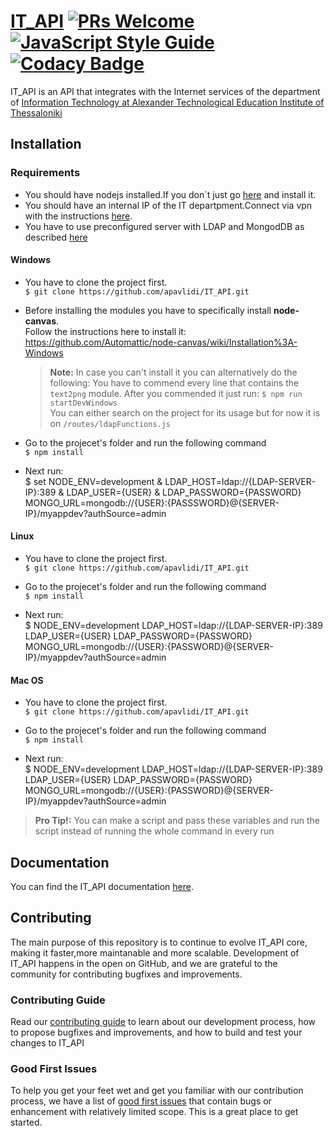 # [IT_API](http://api.it.teithe.gr/) [![PRs Welcome](https://img.shields.io/badge/PRs-welcome-brightgreen.svg)](https://github.com/apavlidi/IT_API/wiki/How-to-contribute) [![JavaScript Style Guide](https://img.shields.io/badge/code_style-standard-brightgreen.svg)](https://standardjs.com) [![Codacy Badge](https://api.codacy.com/project/badge/Grade/6264e9c8a11049739bdfd7b7b331b062)](https://www.codacy.com?utm_source=github.com&amp;utm_medium=referral&amp;utm_content=apavlidi/IT_API&amp;utm_campaign=Badge_Grade)

IT_API is an API that integrates with the Internet services of the department of [Information Technology at Alexander Technological Education Institute of Thessaloniki](https://www.it.teithe.gr/?lang=el) 

## Installation

### Requirements 

* You should have nodejs installed.If you don`t just go [here](https://nodejs.org/en/) and install it.
* You should have an internal IP of the IT departpment.Connect via vpn with the instructions [here](https://apps.it.teithe.gr/service/openvpn).
* You have to use preconfigured server with LDAP and MongodDB as described [here](https://github.com/apavlidi/IT_API/wiki/OVA-Image) 

#### Windows

 * You have to clone the project first.  <br/>
                `$ git clone https://github.com/apavlidi/IT_API.git`
                
 * Before installing the modules you have to specifically install <b>node-canvas</b>.  <br/>
  Follow the instructions here to install it: https://github.com/Automattic/node-canvas/wiki/Installation%3A-Windows <br/>
    > **Note:** In case you can't install it you can alternatively do the following:
    You have to commend every line that contains the `text2png` module.
    After you commended it just run: `$ npm run startDevWindows` <br/>
    You can either search on the project for its usage but for now it is on `/routes/ldapFunctions.js`
 
 * Go to the projecet's folder and run the following command <br/>
          `$ npm install`

 * Next run:  <br/>
 $ set NODE_ENV=development & LDAP_HOST=ldap://{LDAP-SERVER-IP}:389 & LDAP_USER={USER} & LDAP_PASSWORD={PASSWORD} MONGO_URL=mongodb://{USER}:{PASSSWORD}@{SERVER-IP}/myappdev?authSource=admin

 

#### Linux

 * You have to clone the project first.  <br/>
                `$ git clone https://github.com/apavlidi/IT_API.git`

 * Go to the projecet's folder and run the following command <br/>
          `$ npm install`

 * Next run:  <br/>
$ NODE_ENV=development LDAP_HOST=ldap://{LDAP-SERVER-IP}:389 LDAP_USER={USER} LDAP_PASSWORD={PASSWORD} MONGO_URL=mongodb://{USER}:{PASSWORD}@{SERVER-IP}/myappdev?authSource=admin


#### Mac OS

 * You have to clone the project first.  <br/>
                `$ git clone https://github.com/apavlidi/IT_API.git`

 * Go to the projecet's folder and run the following command <br/>
          `$ npm install`

 * Next run:  <br/>
$ NODE_ENV=development LDAP_HOST=ldap://{LDAP-SERVER-IP}:389 LDAP_USER={USER} LDAP_PASSWORD={PASSWORD} MONGO_URL=mongodb://{USER}:{PASSWORD}@{SERVER-IP}/myappdev?authSource=admin


> **Pro Tip!:** You can make a script and pass these variables and run the script instead of running the whole command in every run

## Documentation

You can find the IT_API documentation [here](https://github.com/apavlidi/IT_API/wiki/API-Documentation).  

## Contributing

The main purpose of this repository is to continue to evolve IT_API core, making it faster,more maintanable and more scalable. Development of IT_API happens in the open on GitHub, and we are grateful to the community for contributing bugfixes and improvements.

### Contributing Guide

Read our [contributing guide](https://github.com/apavlidi/IT_API/wiki/How-to-contribute) to learn about our development process, how to propose bugfixes and improvements, and how to build and test your changes to IT_API


### Good First Issues

To help you get your feet wet and get you familiar with our contribution process, we have a list of [good first issues](https://github.com/apavlidi/IT_API/issues) that contain bugs or enhancement with relatively  limited scope. This is a great place to get started.

